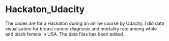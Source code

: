 # Hackaton_Udacity
The codes are for a Hackaton during an online course by Udacity. I did  data visualization for breast cancer diagnosis
and mortality rate among white and black female in USA. The data files has been added.
